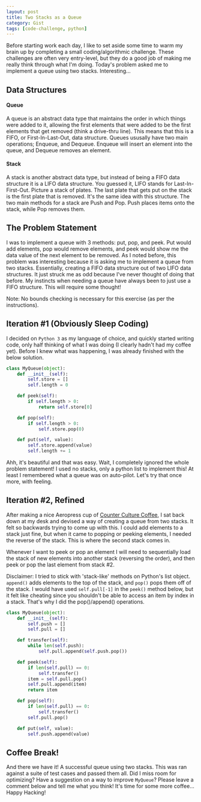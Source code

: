 ```yaml
---
layout: post
title: Two Stacks as a Queue
category: Gist
tags: [code-challenge, python]
---
```


Before starting work each day, I like to set aside some time to warm my brain up by completing a small coding/algorithmic challenge. These challenges are often very entry-level, but they do a good job of making me really think through what I'm doing. Today's problem asked me to implement a queue using two stacks. Interesting...

## Data Structures

#### Queue

A queue is an abstract data type that maintains the order in which things were added to it, allowing the first elements that were added to be the first elements that get removed (think a drive-thru line). This means that this is a FIFO, or First-In-Last-Out, data structure. Queues ususally have two main operations; Enqueue, and Dequeue. Enqueue will insert an element into the queue, and Dequeue removes an element.


#### Stack

A stack is another abstract data type, but instead of being a FIFO data structure it is a LIFO data structure. You guessed it, LIFO stands for Last-In-First-Out. Picture a stack of plates. The last plate that gets put on the stack is the first plate that is removed. It's the same idea with this structure. The two main methods for a stack are Push and Pop. Push places items onto the stack, while Pop removes them.

## The Problem Statement

I was to implement a queue with 3 methods: put, pop, and peek. Put would add elements, pop would remove elements, and peek would show me the data value of the next element to be removed. As I noted before, this problem was interesting because it is asking me to implement a queue from two stacks. Essentially, creating a FIFO data structure out of two LIFO data structures. It just struck me as odd because I've never thought of doing that before. My instincts when needing a queue have always been to just use a FIFO structure. This will require some thought!

Note: No bounds checking is necessary for this exercise (as per the instructions).

## Iteration #1 (Obviously Sleep Coding)

I decided on `Python 3` as my language of choice, and quickly started writing code, only half thinking of what I was doing (I clearly hadn't had my coffee yet). Before I knew what was happening, I was already finished with the below solution.

```python
class MyQueue(object):
    def __init__(self):
        self.store = []
        self.length = 0

    def peek(self):
        if self.length > 0:
            return self.store[0]

    def pop(self):
        if self.length > 0:
            self.store.pop(0)     

    def put(self, value):
        self.store.append(value)
        self.length += 1
```

Ahh, it's beautiful and that was easy. Wait, I completely ignored the whole problem statement! I used no stacks, only a python list to implement this! At least I remembered what a queue was on auto-pilot. Let's try that once more, with feeling.

## Iteration #2, Refined

After making a nice Aeropress cup of [Counter Culture Coffee](https://counterculturecoffee.com/), I sat back down at my desk and devised a way of creating a queue from two stacks. It felt so backwards trying to come up with this. I could add elements to a stack just fine, but when it came to popping or peeking elements, I needed the reverse of the stack. This is where the second stack comes in.

Whenever I want to peek or pop an element I will need to sequentially load the stack of new elements into another stack (reversing the order), and then peek or pop the last element from stack #2.

Disclaimer: I tried to stick with 'stack-like' methods on Python's list object. `append()` adds elements to the top of the stack, and `pop()` pops them off of the stack. I would have used `self.pull[-1]` in the `peek()` method below, but it felt like cheating since you shouldn't be able to access an item by index in a stack. That's why I did the pop()/append() operations.

```python
class MyQueue(object):
    def __init__(self):
        self.push = []
        self.pull = []

    def transfer(self):
        while len(self.push):
            self.pull.append(self.push.pop())

    def peek(self):
        if len(self.pull) == 0:
            self.transfer()
        item = self.pull.pop()
        self.pull.append(item)
        return item

    def pop(self):
        if len(self.pull) == 0:
            self.transfer()
        self.pull.pop()     

    def put(self, value):
        self.push.append(value)
```

## Coffee Break!

And there we have it! A successful queue using two stacks. This was ran against a suite of test cases and passed them all. Did I miss room for optimizing? Have a suggestion on a way to improve `MyQueue`? Please leave a comment below and tell me what you think! It's time for some more coffee... Happy Hacking!
